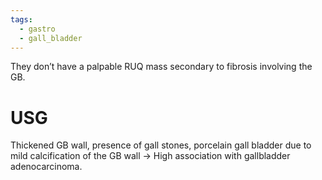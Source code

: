 ```yaml
---
tags:
  - gastro
  - gall_bladder
---
```

They don’t have a palpable RUQ mass secondary to fibrosis involving the GB.

# USG
Thickened GB wall, presence of gall stones, porcelain gall bladder due to mild calcification of the GB wall -> High association with gallbladder adenocarcinoma.